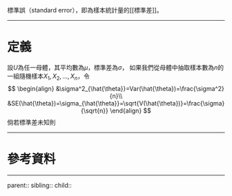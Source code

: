 標準誤（standard error），即為樣本統計量的[[標準差]]。
- - -
# 定義
設$U$為任一母體，其平均數為$\mu$，標準差為$\sigma$，
如果我們從母體中抽取樣本數為$n$的一組隨機樣本$X_1,X_2,\ldots,X_n$，令
$$
\begin{align}
&\sigma^2_{\hat{\theta}}=Var(\hat{\theta})=\frac{\sigma^2}{n}\\
&SE(\hat{\theta})=\sigma_{\hat{\theta}}=\sqrt{V(\hat{\theta})}=\frac{\sigma}{\sqrt{n}}
\end{align}
$$
倘若標準差未知則

- - -
# 參考資料

- - -
parent::
sibling::
child::
